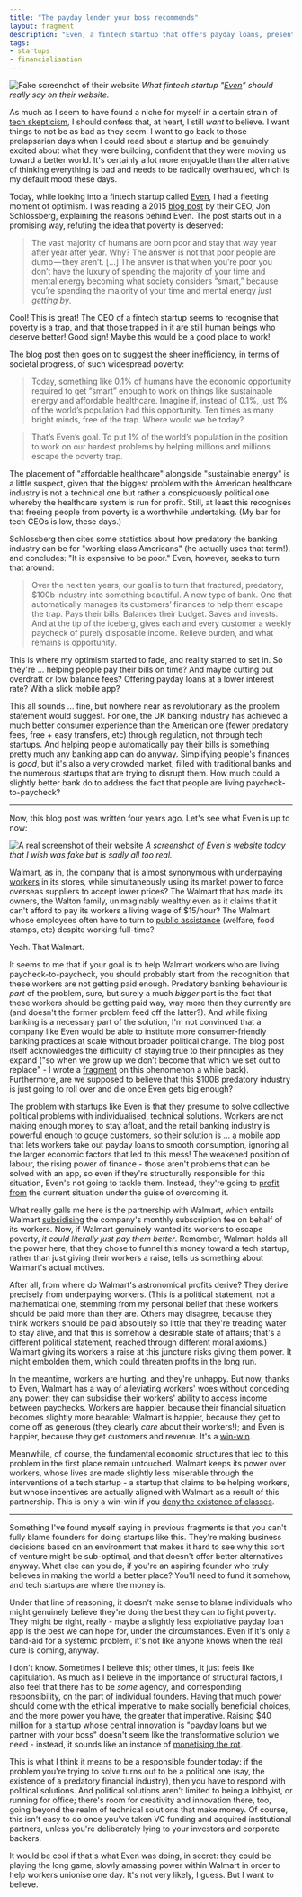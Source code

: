 ```yaml
---
title: "The payday lender your boss recommends"
layout: fragment
description: "Even, a fintech startup that offers payday loans, presents itself as tackling poverty. In reality, it's merely profiting from it."
tags:
- startups
- financialisation
---
```


![Fake screenshot of their website](https://i.imgur.com/8TNPLun.png)
_What fintech startup "[Even](https://even.com/)" should really say on their website._

As much as I seem to have found a niche for myself in a certain strain of [tech skepticism](https://tribunemag.co.uk/2019/01/abolish-silicon-valley), I should confess that, at heart, I still _want_ to believe. I want things to not be as bad as they seem. I want to go back to those prelapsarian days when I could read about a startup and be genuinely excited about what they were building, confident that they were moving us toward a better world. It's certainly a lot more enjoyable than the alternative of thinking everything is bad and needs to be radically overhauled, which is my default mood these days.

Today, while looking into a fintech startup called [Even](https://even.com/), I had a fleeting moment of optimism. I was reading a 2015 [blog post](https://blog.even.com/why-69a9d8193075) by their CEO, Jon Schlossberg, explaining the reasons behind Even. The post starts out in a promising way, refuting the idea that poverty is deserved:

> The vast majority of humans are born poor and stay that way year after year after year. Why? The answer is not that poor people are dumb — they aren’t. [...] The answer is that when you’re poor you don’t have the luxury of spending the majority of your time and mental energy becoming what society considers “smart,” because you’re spending the majority of your time and mental energy _just getting by_.

Cool! This is great! The CEO of a fintech startup seems to recognise that poverty is a trap, and that those trapped in it are still human beings who deserve better! Good sign! Maybe this would be a good place to work!

The blog post then goes on to suggest the sheer inefficiency, in terms of societal progress, of such widespread poverty:

> Today, something like 0.1% of humans have the economic opportunity required to get “smart” enough to work on things like sustainable energy and affordable healthcare. Imagine if, instead of 0.1%, just 1% of the world’s population had this opportunity. Ten times as many bright minds, free of the trap. Where would we be today?

> That’s Even’s goal. To put 1% of the world’s population in the position to work on our hardest problems by helping millions and millions escape the poverty trap.

The placement of "affordable healthcare" alongside "sustainable energy" is a little suspect, given that the biggest problem with the American healthcare industry is not a technical one but rather a conspicuously political one whereby the healthcare system is run for profit. Still, at least this recognises that freeing people from poverty is a worthwhile undertaking. (My bar for tech CEOs is low, these days.)

Schlossberg then cites some statistics about how predatory the banking industry can be for "working class Americans" (he actually uses that term!), and concludes: "It is expensive to be poor." Even, however, seeks to turn that around:

> Over the next ten years, our goal is to turn that fractured, predatory, $100b industry into something beautiful. A new type of bank. One that automatically manages its customers’ finances to help them escape the trap. Pays their bills. Balances their budget. Saves and invests. And at the tip of the iceberg, gives each and every customer a weekly paycheck of purely disposable income. Relieve burden, and what remains is opportunity.

This is where my optimism started to fade, and reality started to set in. So they're ... helping people pay their bills on time? And maybe cutting out overdraft or low balance fees? Offering payday loans at a lower interest rate? With a slick mobile app?

This all sounds ... fine, but nowhere near as revolutionary as the problem statement would suggest. For one, the UK banking industry has achieved a much better consumer experience than the American one (fewer predatory fees, free + easy transfers, etc) through regulation, not through tech startups. And helping people automatically pay their bills is something pretty much any banking app can do anyway. Simplifying people's finances is _good_, but it's also a very crowded market, filled with traditional banks and the numerous startups that are trying to disrupt them. How much could a slightly better bank do to address the fact that people are living paycheck-to-paycheck?

***

Now, this blog post was written four years ago. Let's see what Even is up to now:

![A real screenshot of their website](https://i.imgur.com/JvuPeAU.png)
_A screenshot of Even's website today that I wish was fake but is sadly all too real._

Walmart, as in, the company that is almost synonymous with [underpaying workers](http://affinitymagazine.us/2018/08/31/lets-talk-about-walmart-underpaying-its-workers/) in its stores, while simultaneously using its market power to force overseas suppliers to accept lower prices? The Walmart that has made its owners, the Walton family, unimaginably wealthy even as it claims that it can't afford to pay its workers a living wage of $15/hour? The Walmart whose employees often have to turn to [public assistance](https://www.thenation.com/article/walmart-wages-are-the-main-reason-people-depend-on-food-stamps/) (welfare, food stamps, etc) despite working full-time?

Yeah. That Walmart.

It seems to me that if your goal is to help Walmart workers who are living paycheck-to-paycheck, you should probably start from the recognition that these workers are not getting paid enough. Predatory banking behaviour is _part_ of the problem, sure, but surely a much _bigger_ part is the fact that these workers should be getting paid way, way more than they currently are (and doesn't the former problem feed off the latter?). And while fixing banking is a necessary part of the solution, I'm not convinced that a company like Even would be able to institute more consumer-friendly banking practices at scale without broader political change. The blog post itself acknowledges the difficulty of staying true to their principles as they expand ("so when we grow up we don’t become that which we set out to replace" - I wrote a [fragment](/posts/fragments-13) on this phenomenon a while back). Furthermore, are we supposed to believe that this $100B predatory industry is just going to roll over and die once Even gets big enough?

The problem with startups like Even is that they presume to solve collective political problems with individualised, technical solutions. Workers are not making enough money to stay afloat, and the retail banking industry is powerful enough to gouge customers, so their solution is ... a mobile app that lets workers take out payday loans to smooth consumption, ignoring all the larger economic factors that led to this mess! The weakened position of labour, the rising power of finance - those aren't problems that can be solved with an app, so even if they're structurally responsible for this situation, Even's not going to tackle them. Instead, they're going to [profit from](https://newsocialist.org.uk/how-to-profit-from-poverty/) the current situation under the guise of overcoming it.

What really galls me here is the partnership with Walmart, which entails Walmart [subsidising](https://www.bloomberg.com/news/articles/2018-07-19/walmart-s-fintech-partner-helps-break-paycheck-to-paycheck-cycle) the company's monthly subscription fee on behalf of its workers. Now, if Walmart genuinely wanted its workers to escape poverty, _it could literally just pay them better_. Remember, Walmart holds all the power here; that they chose to funnel this money toward a tech startup, rather than just giving their workers a raise, tells us something about Walmart's actual motives.

After all, from where do Walmart's astronomical profits derive? They derive precisely from underpaying workers. (This is a political statement, not a mathematical one, stemming from my personal belief that these workers should be paid more than they are. Others may disagree, because they think workers should be paid absolutely so little that they're treading water to stay alive, and that this is somehow a desirable state of affairs; that's a different political statement, reached through different moral axioms.) Walmart giving its workers a raise at this juncture risks giving them power. It might embolden them, which could threaten profits in the long run.

In the meantime, workers are hurting, and they're unhappy. But now, thanks to Even, Walmart has a way of alleviating workers' woes without conceding any power: they can subsidise their workers' ability to access income between paychecks. Workers are happier, because their financial situation becomes slightly more bearable; Walmart is happier, because they get to come off as generous (they clearly _care_ about their workers!); and Even is happier, because they get customers and revenue. It's a [win-win](https://www.theatlantic.com/ideas/archive/2018/09/the-win-win-fallacy/569434/).

Meanwhile, of course, the fundamental economic structures that led to this problem in the first place remain untouched. Walmart keeps its power over workers, whose lives are made slightly less miserable through the interventions of a tech startup - a startup that claims to be helping workers, but whose incentives are actually aligned with Walmart as a result of this partnership. This is only a win-win if you [deny the existence of classes](/posts/fragments-62).

***

Something I've found myself saying in previous fragments is that you can't fully blame founders for doing startups like this. They're making business decisions based on an environment that makes it hard to see why this sort of venture might be sub-optimal, and that doesn't offer better alternatives anyway. What else can you do, if you're an aspiring founder who truly believes in making the world a better place? You'll need to fund it somehow, and tech startups are where the money is.

Under that line of reasoning, it doesn't make sense to blame individuals who might genuinely believe they're doing the best they can to fight poverty. They might be right, really - maybe a slightly less exploitative payday loan app is the best we can hope for, under the circumstances. Even if it's only a band-aid for a systemic problem, it's not like anyone knows when the real cure is coming, anyway.

I don't know. Sometimes I believe this; other times, it just feels like capitulation. As much as I believe in the importance of structural factors, I also feel that there has to be _some_ agency, and corresponding responsibility, on the part of individual founders. Having that much power should come with the ethical imperative to make socially beneficial choices, and the more power you have, the greater that imperative. Raising $40 million for a startup whose central innovation is "payday loans but we partner with your boss" doesn't seem like the transformative solution we need - instead, it sounds like an instance of [monetising the rot](https://twitter.com/trillburne/status/750721471157198848?lang=en).

This is what I think it means to be a responsible founder today: if the problem you're trying to solve turns out to be a political one (say, the existence of a predatory financial industry), then you have to respond with political solutions. And political solutions aren't limited to being a lobbyist, or running for office; there's room for creativity and innovation there, too, going beyond the realm of technical solutions that make money. Of course, this isn't easy to do once you've taken VC funding and acquired institutional partners, unless you're deliberately lying to your investors and corporate backers.

It would be cool if that's what Even was doing, in secret: they could be playing the long game, slowly amassing power within Walmart in order to help workers unionise one day. It's not very likely, I guess. But I want to believe.
